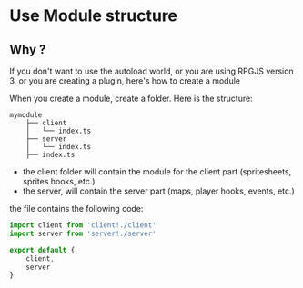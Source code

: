 # Use Module structure

## Why ?

If you don't want to use the autoload world, or you are using RPGJS version 3, or you are creating a plugin, here's how to create a module

When you create a module, create a folder. Here is the structure:

```
mymodule
    ├── client
    │   └── index.ts
    ├── server
    │   └── index.ts
    ├── index.ts
```

- the client folder will contain the module for the client part (spritesheets, sprites hooks, etc.)
- the server, will contain the server part (maps, player hooks, events, etc.)

the <PathTo to="modDir" file="mymodule/index.ts" /> file contains the following code:

```ts
import client from 'client!./client'
import server from 'server!./server'

export default {
    client,
    server
}
```
